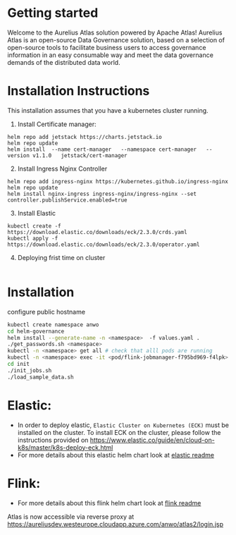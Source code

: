 Getting started
===============
Welcome to the Aurelius Atlas solution powered by Apache Atlas! Aurelius Atlas is an open-source Data Governance solution, based on a selection of open-source tools to facilitate business users to access governance information in an easy consumable way and meet the data governance demands of the distributed data world.



Installation Instructions
=========================

This installation assumes that you have a kubernetes cluster running.

1. Install Certificate manager:
```commandline
helm repo add jetstack https://charts.jetstack.io
helm repo update
helm install  --name cert-manager   --namespace cert-manager   --version v1.1.0   jetstack/cert-manager
```
2. Install Ingress Nginx Controller
```commandline
helm repo add ingress-nginx https://kubernetes.github.io/ingress-nginx
helm repo update
helm install nginx-ingress ingress-nginx/ingress-nginx --set controller.publishService.enabled=true
```
3. Install Elastic
```commandline
kubectl create -f https://download.elastic.co/downloads/eck/2.3.0/crds.yaml
kubectl apply -f https://download.elastic.co/downloads/eck/2.3.0/operator.yaml
```
4. Deploying frist time on cluster
```commandline

```

Installation
============

configure public hostname

```bash
kubectl create namespace anwo
cd helm-governance
helm install --generate-name -n <namespace>  -f values.yaml .
./get_passwords.sh <namespace>
kubectl -n <namespace> get all # check that alll pods are running
kubectl -n <namespace> exec -it <pod/flink-jobmanager-f795bd969-f4lpk> -- bash
cd init
./init_jobs.sh
./load_sample_data.sh
```



Elastic:
===================
- In order to deploy elastic, ``Elastic Cluster on Kubernetes (ECK)`` must be installed on the cluster. To install ECK on the cluster, please follow the instructions provided on https://www.elastic.co/guide/en/cloud-on-k8s/master/k8s-deploy-eck.html
- For more details about this elastic helm chart look at [elastic readme](./charts/elastic/README.md)

Flink:
===================
- For more details about this flink helm chart look at [flink readme](./charts/flink/README.md)


Atlas is now accessible via reverse proxy at
https://aureliusdev.westeurope.cloudapp.azure.com/anwo/atlas2/login.jsp


